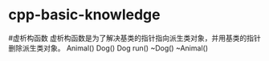 # cpp-basic-knowledge

#虚析构函数
虚析构函数是为了解决基类的指针指向派生类对象，并用基类的指针删除派生类对象。
Animal()
Dog()
Dog run()
~Dog()
~Animal()